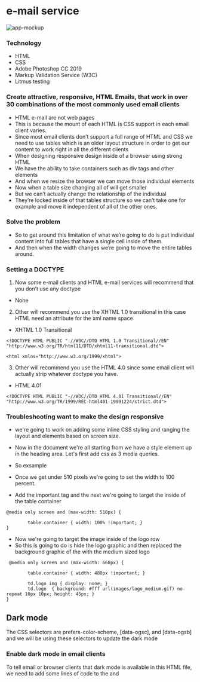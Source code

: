 # e-mail service

![app-mockup](email.gif "app-mockup")

### Technology
* HTML
* CSS
* Adobe Photoshop CC 2019
* Markup Validation Service (W3C)
* Litmus testing


### Create attractive, responsive, HTML Emails, that work in over 30 combinations of the most commonly used email clients
* HTML e-mail are not web pages
* This is because the mount of each HTML is CSS support in each email client varies.
* Since most email clients don’t support a full range of HTML and CSS we need to use tables  which is an older layout structure in order to get our content to work right in all the different clients
* When designing responsive design inside of a browser using strong HTML
* We have the ability to take containers such as div tags and other elements
* And when we resize the browser we can move those individual elements
* Now when a table size changing all of <td> will get smaller
* But we can’t actually change the relationship of the individual <td>
* They’re locked inside of that tables structure so we can’t take one <td> for example and move it independent of all of the other ones.
### Solve the problem
* So to get around this limitation of what we’re going to do is put individual content into full tables that have a single cell inside of them.
* And then when the width changes we’re going to move the entire tables around.

### Setting a DOCTYPE
1. Now some e-mail clients and HTML e-mail services will recommend that you don’t use any doctype
* None
2. Other will recommend you use the XHTML 1.0 transitional in this case HTML need an attribute for the xml name space 
* XHTML 1.0 Transitional
```
<!DOCTYPE HTML PUBLIC "-//W3C//DTD HTML 1.0 Transitional//EN" "http://www.w3.org/TR/html11/DTD/xhtml11-transitional.dtd">

<html xmlns="http://www.w3.org/1999/xhtml">
```
3. Other will recommend you use the HTML 4.0 since some email client will actually strip whatever doctype you have.
* HTML 4.01
```
<!DOCTYPE HTML PUBLIC "-//W3C//DTD HTML 4.01 Transitional//EN" "http://www.w3.org/TR/1999/REC-html401-19991224/strict.dtd">
```

### Troubleshooting want to make the design responsive
* we're going to work on adding some inline CSS styling and ranging the layout and elements based on screen size.
* Now in the document we're all starting from we have a style element up in the heading area.
Let's first add css as 3 media queries.

* So exsample
* Once we get under 510 pixels we're going to set the width to 100 percent.
* Add the important tag and the next we're going to target the <td> inside of the table container

```
@media only screen and (max-width: 510px) {

        table.container { width: 100% !important; }
}
```
* Now we're going to target the image inside of the logo row
* So this is going to do is hide the logo graphic and then replaced the background graphic of the <td> with the medium sized logo
```
 @media only screen and (max-width: 660px) {

        table.container { width: 480px !important; }
                
        td.logo img { display: none; }
        td.logo  { background: #fff url(images/logo_medium.gif) no-repeat 10px 10px; height: 45px; }
}
```

## Dark mode
The CSS selectors are prefers-color-scheme, [data-ogsc], and [data-ogsb] and we will be using these selectors to update the dark mode 

### Enable dark mode in email clients
To tell email or browser clients that dark mode is available in this HTML file, we need to add some lines of code to the <head> and <style> sections.
In the <head> tag where all the <meta> tags are defined, add these lines of code:

```
<meta name="color-scheme" content="light dark">
<meta name="supported-color-schemes" content="light dark">
```
And under the <style> tag add:

```
:root {
color-scheme: light dark;
supported-color-schemes: light dark;
}
```

## validation and Testing
* That before we send out our e-mail and before we load this into a third party content management system that will deploy the e-mails will want to validate our code just to make sure it's as clean as possible. By using a free tool by the <a href="http://validator.w3.org/" target="_blank">W3C</a> it called the markup validation service.
 
#### Testing your HTML email with an online service: 
The way to test for different email clients to see if your HTML email is rendering properly. 
So online there's quite a few popular services there's 
* active campaign 
* campaign monitor  
* e-mail on acid
* litmus 
* MailChimp and 
* constant contact 

I used <strong>Litmus </strong>, so Litmus has the ability to show screenshots from 34 of the most popular email clients and we get a live presentation on the Web site of how our e-mails are during through all of these individual e-mail clients.






### Additional Resources
1. <a href="https://www.youtube.com/user/chrisconverse" target="_blank">Chris Converse</a>
2. <a href="https://help.designmodo.com/article/postcards-dark-mode/" target="_blank">Postcards-dark-mode</a>
3. <a href="https://www.freecodecamp.org/news/dark-mode-in-html-email-everything-you-need-to-know/amp/" target="_blank">Freecodecamp</a>
4. <a href="http://validator.w3.org/" target="_blank">Markup Validation Service</a>



